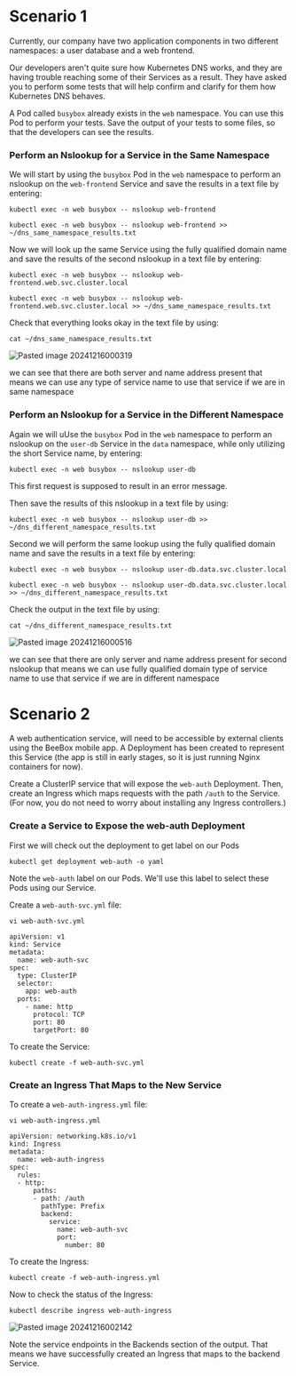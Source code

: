 
# Scenario 1

Currently, our company have two application components in two different namespaces: a user database and a web frontend.

Our developers aren't quite sure how Kubernetes DNS works, and they are having trouble reaching some of their Services as a result. They have asked you to perform some tests that will help confirm and clarify for them how Kubernetes DNS behaves.

A Pod called `busybox` already exists in the `web` namespace. You can use this Pod to perform your tests. Save the output of your tests to some files, so that the developers can see the results.

### Perform an Nslookup for a Service in the Same Namespace

We will start by using the `busybox` Pod in the `web` namespace to perform an nslookup on the `web-frontend` Service and save the results in a text file  by entering:

```
kubectl exec -n web busybox -- nslookup web-frontend

kubectl exec -n web busybox -- nslookup web-frontend >> ~/dns_same_namespace_results.txt
```

Now we will look up the same Service using the fully qualified domain name and save the results of the second nslookup in a text file by entering:

```
kubectl exec -n web busybox -- nslookup web-frontend.web.svc.cluster.local

kubectl exec -n web busybox -- nslookup web-frontend.web.svc.cluster.local >> ~/dns_same_namespace_results.txt
```

 Check that everything looks okay in the text file by using:

```
cat ~/dns_same_namespace_results.txt
```

![Pasted image 20241216000319](https://github.com/user-attachments/assets/2af28240-7326-4433-9be4-cffe246ad734)

we can see that there are both server and name address present that means we can use any type of service name to use that service if we are in same namespace

### Perform an Nslookup for a Service in the Different Namespace

Again we will uUse the `busybox` Pod in the `web` namespace to perform an nslookup on the `user-db` Service in the `data` namespace, while only utilizing the short Service name, by entering:
```
kubectl exec -n web busybox -- nslookup user-db
```

This first request is supposed to result in an error message.

Then save the results of this nslookup in a text file by using:
```
kubectl exec -n web busybox -- nslookup user-db >> ~/dns_different_namespace_results.txt
```

Second we will perform the same lookup using the fully qualified domain name and save the results in a text file by entering:

```
kubectl exec -n web busybox -- nslookup user-db.data.svc.cluster.local

kubectl exec -n web busybox -- nslookup user-db.data.svc.cluster.local >> ~/dns_different_namespace_results.txt
```

Check the output in the text file by using:
```
cat ~/dns_different_namespace_results.txt
```

![Pasted image 20241216000516](https://github.com/user-attachments/assets/8c66c282-01ef-4924-b281-5678ad65ed60)

we can see that there are only server and name address present for second nslookup that means we can use fully qualified domain type of service name to use that service if we are in different  namespace

# Scenario 2

A web authentication service, will need to be accessible by external clients using the BeeBox mobile app. A Deployment has been created to represent this Service (the app is still in early stages, so it is just running Nginx containers for now).

Create a ClusterIP service that will expose the `web-auth` Deployment. Then, create an Ingress which maps requests with the path `/auth` to the Service.
(For now, you do not need to worry about installing any Ingress controllers.)
### Create a Service to Expose the web-auth Deployment

First we will check out the deployment to get label on our Pods

```
kubectl get deployment web-auth -o yaml
```

Note the `web-auth` label on our Pods. We'll use this label to select these Pods using our Service.

Create a `web-auth-svc.yml` file:
```
vi web-auth-svc.yml
```

```
apiVersion: v1
kind: Service
metadata:
  name: web-auth-svc
spec:
  type: ClusterIP
  selector:
    app: web-auth
  ports:
    - name: http
      protocol: TCP
      port: 80
      targetPort: 80
```

To create the Service:
```
kubectl create -f web-auth-svc.yml
```

### Create an Ingress That Maps to the New Service

To create a `web-auth-ingress.yml` file:
```
vi web-auth-ingress.yml
```

```
apiVersion: networking.k8s.io/v1
kind: Ingress
metadata:
  name: web-auth-ingress
spec:
  rules:
  - http:
      paths:
      - path: /auth
        pathType: Prefix
        backend:
          service:
            name: web-auth-svc
            port:
              number: 80
```

To create the Ingress:
```
kubectl create -f web-auth-ingress.yml
```

Now to check the status of the Ingress:
```
kubectl describe ingress web-auth-ingress
```

![Pasted image 20241216002142](https://github.com/user-attachments/assets/7f6951f8-c650-4b89-a277-f54f004618e3)

Note the service endpoints in the Backends section of the output. That means we have successfully created an Ingress that maps to the backend Service.
